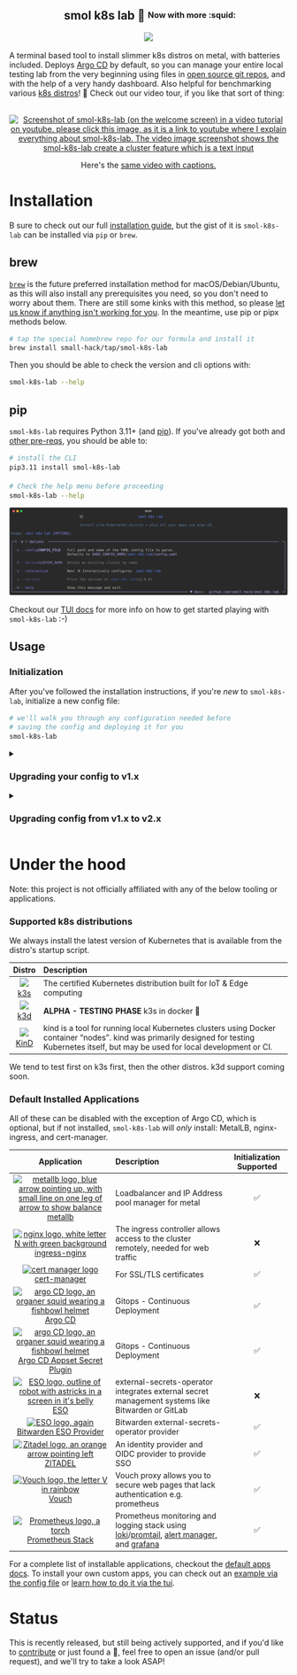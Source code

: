 <h2 align="center">
  <img
    src="https://raw.githubusercontent.com/catppuccin/catppuccin/main/assets/misc/transparent.png"
    height="30"
    width="0px"
  />
smol k8s lab 🧸 <sup><sub>Now with more :squid:</sub></sup>
</h2>

<p align="center">
  <a href="https://github.com/jessebot/smol-k8s-lab/releases">
    <img src="https://img.shields.io/github/v/release/jessebot/smol-k8s-lab?style=plastic&labelColor=484848&color=3CA324&logo=GitHub&logoColor=white">
  </a>
</p>

A terminal based tool to install slimmer k8s distros on metal, with batteries included. Deploys [Argo CD](https://github.com/argoproj/argo-cd) by default, so you can manage your entire local testing lab from the very beginning using files in [open source git repos](https://github.com/small-hack/argocd-apps), and with the help of a very handy dashboard. Also helpful for benchmarking various [k8s distros](#supported-k8s-distributions)! 💙 Check out our video tour, if you like that sort of thing:<br></br>

<p align="center">
  <a href="https://www.youtube.com/watch?v=UdOQM9n5hyU&t=0s">
    <img width="800" alt="Screenshot of smol-k8s-lab (on the welcome screen) in a video tutorial on youtube. please click this image, as it is a link to youtube where I explain everything about smol-k8s-lab. The video image screenshot shows the smol-k8s-lab create a cluster feature which is a text input" src="https://github.com/small-hack/smol-k8s-lab/assets/2389292/ee0ca93b-628e-495f-83ab-70aa9eb52295">
  </a>
</p>
<p align="center">
Here's the <a href="https://youtu.be/2E9DVJpv440?feature=shared">same video with captions.</a>
</p>


# Installation
B sure to check out our full [installation guide](https://small-hack.github.io/smol-k8s-lab/installation/), but the gist of it is `smol-k8s-lab` can be installed via `pip` or `brew`.

## brew

[`brew`] is the future preferred installation method for macOS/Debian/Ubuntu, as this will also install any prerequisites you need, so you don't need to worry about them. There are still some kinks with this method, so please [let us know if anything isn't working for you](https://github.com/small-hack/homebrew-tap/issues). In the meantime, use pip or pipx methods below.

```bash
# tap the special homebrew repo for our formula and install it
brew install small-hack/tap/smol-k8s-lab
```

Then you should be able to check the version and cli options with:

```bash
smol-k8s-lab --help
```

## pip
`smol-k8s-lab` requires Python 3.11+ (and [pip](https://pip.pypa.io/en/stable/installation/)). If you've already got both and [other pre-reqs](https://small-hack.github.io/smol-k8s-lab/installation/#prerequisites), you should be able to:

```bash
# install the CLI
pip3.11 install smol-k8s-lab

# Check the help menu before proceeding
smol-k8s-lab --help
```

<p align="center">
  <a href="https://raw.githubusercontent.com/jessebot/smol-k8s-lab/main/docs/assets/images/screenshots/help_text.svg">
      <img src="./docs/assets/images/screenshots/help_text.svg" alt="Output of smol-k8s-lab --help after cloning the directory and installing the prerequisites.">
  </a>
</p>

Checkout our [TUI docs](https://small-hack.github.io/smol-k8s-lab/tui/create_modify_screens/) for more info on how to get started playing with `smol-k8s-lab` :-)

## Usage

### Initialization
After you've followed the installation instructions, if you're *new* to `smol-k8s-lab`,  initialize a new config file:

```bash
# we'll walk you through any configuration needed before 
# saving the config and deploying it for you
smol-k8s-lab
```

<details>
  <summary><h3>Upgrading your config to v1.x</h3></summary>

If you've installed smol-k8s-lab prior to `v1.0.0`, please backup your old configuration, and then remove the `~/.config/smol-k8s-lab/config.yaml` (or `$XDG_CONFIG_HOME/smol-k8s-lab/config.yaml`) file entirely, then run the following:

```yaml
# this upgrades smol-k8s-lab
pip3.11 install --upgrade smol-k8s-lab

# this initializes a new configuration
smol-k8s-lab
```

### Adding custom Applications

You can create any application you already have an Argo CD application repo for, by following a simple application YAML schema in `~/.config/smol-k8s-lab/config.yaml` like this:

```yaml
apps:
  # name of application to create in Argo CD
  cert_manager:
    # if set to false, we ignore this app
    enabled: true
    argo:
      # secret keys to pass to Argo CD Application Set Generator
      secret_keys:
        # Used for letsencrypt-staging, to generate certs. If set to "" and cert-manager.enabled is true
        # smol-k8s-lab will prompt for this value and save it back to this file for you.
        email: ""
      # git repo to install the Argo CD app from
      repo: "https://github.com/small-hack/argocd-apps"
      # path in the argo repo to point to. Trailing slash very important!
      path: "ingress/cert-manager/"
      # either the branch or tag to point at in the argo repo above
      ref: "main"
      # namespace to install the k8s app in
      namespace: "ingress"
      # source repos for cert-manager CD App Project (in addition to cert-manager.argo.repo)
      project_source_repos:
        - https://charts.jetstack.io
```

Note: the above application, cert-manager, is already included as a default application in smol-k8s-lab :)

</details>

<details>
  <summary><h3>Upgrading config from v1.x to v2.x</h3></summary>

If you've installed smol-k8s-lab prior to `v2.0.0`, please backup your old configuration, and then remove the `~/.config/smol-k8s-lab/config.yaml` (or `$XDG_CONFIG_HOME/smol-k8s-lab/config.yaml`) file entirely, then run the following:

```yaml
# this upgrades smol-k8s-lab
pip3.11 install --upgrade smol-k8s-lab

# this initializes a new configuration
smol-k8s-lab
```

The main difference between the old and new config files are for apps, we've added:

- `apps.APPNAME.description` - for adding a custom description, set it to whatever you like
- `apps.APPNAME.argo.directory_recursion` - so you can have bigger nested apps :)
- `apps.APPNAME.argo.project.destination.namespaces` - control what namespaces are allowed for a project

And we've changed:

- `apps.APPNAME.argo.ref` to `apps.APPNAME.argo.revision`
- `apps.APPNAME.argo.project_source_repos` to `apps.APPNAME.argo.project.source_repos`

And we've REMOVED:

- `apps.APPNAME.argo.part_of_app_of_apps` - this was mostly used internally, we think

Here's an example of an updated cert-manager app with the new config:

```yaml
apps:
  cert_manager:
    # ! NOTE: you currently can't set this to false. It is necessary to deploy
    # most of our supported Argo CD apps since they often have TLS enabled either
    # for pod connectivity or ingress
    enabled: true
    description: |
      [link=https://cert-manager.io/]cert-manager[/link] let's you use LetsEncrypt to generate TLS certs for all your apps with ingress.

      smol-k8s-lab supports initialization by creating two [link=https://cert-manager.io/docs/concepts/issuer/]ClusterIssuers[/link] for both staging and production using a provided email address as the account ID for acme.

    # Initialize of the app through smol-k8s-lab
    init:
      # Deploys staging and prod ClusterIssuers and prompts you for
      # cert-manager.argo.secret_keys if they were not set. Switch to false if
      # you don't want to deploy any ClusterIssuers
      enabled: true
    argo:
      secret_keys:
        # Used for letsencrypt-staging, to generate certs
        email: ""
      # git repo to install the Argo CD app from
      repo: "https://github.com/small-hack/argocd-apps"
      # path in the argo repo to point to. Trailing slash very important!
      path: "cert-manager/"
      # either the branch or tag to point at in the argo repo above
      revision: main
      # namespace to install the k8s app in
      namespace: "cert-manager"
      # recurse directories in the provided git repo
      directory_recursion: false
      # source repos for cert-manager CD App Project (in addition to argo.repo)
      project:
        source_repos:
          - https://charts.jetstack.io
        destination:
          # automatically includes the app's namespace and argocd's namespace
          namespaces:
            - kube-system
```

</details>

# Under the hood
Note: this project is not officially affiliated with any of the below tooling or applications.

### Supported k8s distributions
We always install the latest version of Kubernetes that is available from the distro's startup script.

|  Distro    |         Description              |
|:----------:|:------------------------------------------------------|
| [<img src="https://raw.githubusercontent.com/small-hack/smol-k8s-lab/main/docs/assets/images/icons/k3s_icon.ico" width="26">][k3s] <br /> [k3s] | The certified Kubernetes distribution built for IoT & Edge computing |
| [<img src="https://raw.githubusercontent.com/small-hack/smol-k8s-lab/main/docs/assets/images/icons/k3d.png" width="26">][k3d] <br /> [k3d] | **ALPHA - TESTING PHASE** k3s in docker 🐳 |
| [<img src="https://raw.githubusercontent.com/small-hack/smol-k8s-lab/main/docs/assets/images/icons/kind_icon.png" width="32">][KinD] <br /> [KinD] | kind is a tool for running local Kubernetes clusters using Docker container “nodes”. kind was primarily designed for testing Kubernetes itself, but may be used for local development or CI. |

We tend to test first on k3s first, then the other distros. k3d support coming soon.

### Default Installed Applications
All of these can be disabled with the exception of Argo CD, which is optional, but if not installed, `smol-k8s-lab` will <i>only</i> install: MetalLB, nginx-ingress, and cert-manager.

|           Application           |                      Description                      | Initialization Supported |
|:-------------------------------:|:------------------------------------------------------|:------------------------:|
| [<img src="https://raw.githubusercontent.com/small-hack/smol-k8s-lab/main/docs/assets/images/icons/metallb_icon.png" width="32px" alt="metallb logo, blue arrow pointing up, with small line on one leg of arrow to show balance">][metallb] <br /> [metallb] | Loadbalancer and IP Address pool manager for metal | ✅ |
| [<img src="https://raw.githubusercontent.com/small-hack/smol-k8s-lab/main/docs/assets/images/icons/nginx.ico" width="32px" alt="nginx logo, white letter N with green background">][ingress-nginx] <br /> [ingress-nginx] | The ingress controller allows access to the cluster remotely, needed for web traffic | ❌ |
| [<img src="https://raw.githubusercontent.com/small-hack/smol-k8s-lab/main/docs/assets/images/icons/cert-manager_icon.png" width="32px" alt="cert manager logo">][cert-manager] <br /> [cert-manager] | For SSL/TLS certificates | ✅ |
| [<img src="https://raw.githubusercontent.com/small-hack/smol-k8s-lab/main/docs/assets/images/icons/argo_icon.png" width="32" alt="argo CD logo, an organer squid wearing a fishbowl helmet">][Argo CD] <br /> [Argo CD] | Gitops - Continuous Deployment | ✅ |
| [<img src="https://raw.githubusercontent.com/small-hack/smol-k8s-lab/main/docs/assets/images/icons/argo_icon.png" width="32" alt="argo CD logo, an organer squid wearing a fishbowl helmet">][Argo CD Appset Secret Plugin] <br /> [Argo CD Appset Secret Plugin] | Gitops - Continuous Deployment | ✅ |
| [<img src="https://raw.githubusercontent.com/small-hack/smol-k8s-lab/main/docs/assets/images/icons/eso_icon.png" width="32" alt="ESO logo, outline of robot with astricks in a screen in it's belly">][ESO] <br /> [ESO] | external-secrets-operator integrates external secret management systems like Bitwarden or GitLab | ❌ |
| [<img src="https://raw.githubusercontent.com/small-hack/smol-k8s-lab/main/docs/assets/images/icons/eso_icon.png" width="32" alt="ESO logo, again">][Bitwarden ESO Provider] <br /> [Bitwarden ESO Provider] | Bitwarden external-secrets-operator provider  | ✅ |
| [<img src="https://raw.githubusercontent.com/small-hack/smol-k8s-lab/main/docs/assets/images/icons/zitadel.png" width="32" alt="Zitadel logo, an orange arrow pointing left">][ZITADEL] <br /> [ZITADEL] | An identity provider and OIDC provider to provide SSO | ✅ |
| [<img src="https://raw.githubusercontent.com/small-hack/smol-k8s-lab/main/docs/assets/images/icons/vouch.png" width="32" alt="Vouch logo, the letter V in rainbow ">][Vouch] <br /> [Vouch] | Vouch proxy allows you to secure web pages that lack authentication e.g. prometheus | ✅ |
| [<img src="https://raw.githubusercontent.com/small-hack/smol-k8s-lab/main/docs/assets/images/icons/prometheus.png" width="32" alt="Prometheus logo, a torch">][Prometheus Stack] <br /> [Prometheus Stack] | Prometheus monitoring and logging stack using [loki]/[promtail], [alert manager], and [grafana]  | ✅ |

For a complete list of installable applications, checkout the [default apps docs](https://small-hack.github.io/smol-k8s-lab/k8s_apps/argocd/). To install your own custom apps, you can check out an [example via the config file](https://small-hack.github.io/smol-k8s-lab/config_file/#applications) or [learn how to do it via the tui](https://small-hack.github.io/smol-k8s-lab/tui/apps_screen/#adding-new-applications).


# Status
This is recently released, but still being actively supported, and if you'd like to [contribute](./CONTRIBUTING.md) or just found a :bug:, feel free to open an issue (and/or pull request), and we'll try to take a look ASAP! 

<!-- k8s distro link references -->
[k3s]: https://k3s.io/
[k3d]: https://k3d.io/
[KinD]: https://kind.sigs.k8s.io/

<!-- k8s optional apps link references -->
[ESO]: https://external-secrets.io/v0.8.1/
[alert manager]: https://prometheus.io/docs/alerting/latest/alertmanager/
[Argo CD]:https://argo-cd.readthedocs.io/en/latest/
[Argo CD Appset Secret Plugin]: https://github.com/jessebot/argocd-appset-secret-plugin/
[cert-manager]: https://cert-manager.io/docs/
[cilium]: https://github.com/cilium/cilium/tree/v1.14.1/install/kubernetes/cilium
[Bitwarden ESO Provider]: https://github.com/jessebot/bitwarden-eso-provider
[grafana]: https://grafana.com/
[ingress-nginx]: https://github.io/kubernetes/ingress-nginx
[k8tz]: https://github.com/small-hack/argocd-apps/tree/main/alpha/k8tz
[k8up]: https://k8up.io
[Kyverno]: https://github.com/kyverno/kyverno/
[kepler]: https://github.com/sustainable-computing-io/kepler-helm-chart/tree/main/chart/kepler
[Local Path Provisioner]: https://github.com/rancher/local-path-provisioner
[loki]: https://grafana.com/oss/loki/
[Mastodon]: https://joinmastodon.org/
[matrix]: https://matrix.org/
[metallb]: https://github.io/metallb/metallb "metallb"
[minio]: https://min.io/
[Nextcloud]: https://github.com/nextcloud/helm
[Prometheus Stack]: https://github.com/small-hack/argocd-apps/tree/main/prometheus
[promtail]: https://grafana.com/docs/loki/latest/send-data/promtail/
[Vouch]: https://github.com/jessebot/vouch-helm-chart
[ZITADEL]: https://github.com/zitadel/zitadel-charts/tree/main

<!-- k8s tooling reference -->
[`brew`]: https://brew.sh
[k9s]: https://k9scli.io/topics/install/
[restic]: https://restic.readthedocs.io/en/stable/

